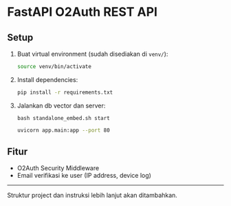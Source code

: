 # FastAPI O2Auth REST API

## Setup

1. Buat virtual environment (sudah disediakan di `venv/`):
   ```bash
   source venv/bin/activate
   ```
2. Install dependencies:
   ```bash
   pip install -r requirements.txt
   ```
3. Jalankan db vector dan server:
   ```
   bash standalone_embed.sh start
   ```
   ```bash
   uvicorn app.main:app --port 80
   ```
   

## Fitur
- O2Auth Security Middleware
- Email verifikasi ke user (IP address, device log)

---

Struktur project dan instruksi lebih lanjut akan ditambahkan. 